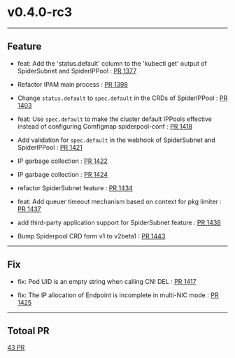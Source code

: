 
# v0.4.0-rc3

***

## Feature

* feat: Add the 'status.default' column to the 'kubectl get' output of SpiderSubnet and SpiderIPPool : [PR 1377](https://github.com/spidernet-io/spiderpool/pull/1377)

* Refactor IPAM main process : [PR 1398](https://github.com/spidernet-io/spiderpool/pull/1398)

* Change `status.default` to `spec.default` in the CRDs of SpiderIPPool : [PR 1403](https://github.com/spidernet-io/spiderpool/pull/1403)

* feat: Use `spec.default` to make the cluster default IPPools effective instead of configuring Comfigmap spiderpool-conf : [PR 1418](https://github.com/spidernet-io/spiderpool/pull/1418)

* Add validation for `spec.default` in the webhook of SpiderSubnet and SpiderIPPool : [PR 1421](https://github.com/spidernet-io/spiderpool/pull/1421)

* IP garbage collection : [PR 1422](https://github.com/spidernet-io/spiderpool/pull/1422)

* IP garbage collection : [PR 1424](https://github.com/spidernet-io/spiderpool/pull/1424)

* refactor SpiderSubnet feature : [PR 1434](https://github.com/spidernet-io/spiderpool/pull/1434)

* feat: Add queuer timeout mechanism based on context for pkg limiter : [PR 1437](https://github.com/spidernet-io/spiderpool/pull/1437)

* add third-party application support for SpiderSubnet feature : [PR 1438](https://github.com/spidernet-io/spiderpool/pull/1438)

* Bump Spiderpool CRD form v1 to v2beta1 : [PR 1443](https://github.com/spidernet-io/spiderpool/pull/1443)



***

## Fix

* fix: Pod UID is an empty string when calling CNI DEL : [PR 1417](https://github.com/spidernet-io/spiderpool/pull/1417)

* fix: The IP allocation of Endpoint is incomplete in multi-NIC mode : [PR 1425](https://github.com/spidernet-io/spiderpool/pull/1425)



***

## Totoal PR

[ 43 PR](https://github.com/spidernet-io/spiderpool/compare/v0.4.0-rc2...v0.4.0-rc3)
